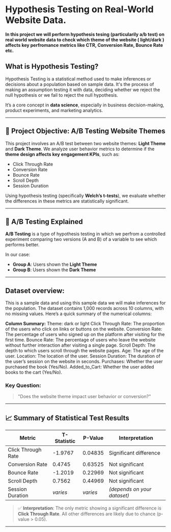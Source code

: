 # Hypothesis Testing on Real-World Website Data.

**In this project we will perform hypothesis tesing (particularily a/b test) on real world website data to check which theme of the website ( light/dark ) affects key perfromance metrics like CTR, Conversion Rate, Bounce Rate etc.**

## What is Hypothesis Testing?

Hypothesis Testing is a statistical method used to make inferences or decisions about a population based on sample data. It's the process of making an assumption testing it with data, deciding whether we reject the null hypothesis or we fail to reject the null hypothesis.

It’s a core concept in **data science**, especially in business decision-making, product experiments, and marketing analytics.

---

## 🎯 Project Objective: A/B Testing Website Themes

This project involves an A/B test between two website themes: **Light Theme** and **Dark Theme**. We analyze user behavior metrics to determine if the **theme design affects key engagement KPIs**, such as:

- Click Through Rate
- Conversion Rate
- Bounce Rate
- Scroll Depth
- Session Duration

Using hypothesis testing (specifically **Welch’s t-tests**), we evaluate whether the differences in these metrics are statistically significant.

---

## 🔬 A/B Testing Explained

**A/B Testing** is a type of hypothesis testing in which we perfrom a controlled experiment comparing two versions (A and B) of a variable to see which performs better.

In our case:
- **Group A**: Users shown the **Light Theme**
- **Group B**: Users shown the **Dark Theme**


--- 

## Dataset overview:
This is a sample data and using this sample data we will make inferences for the population. 
The dataset contains 1,000 records across 10 columns, with no missing values. Here’s a quick summary of the numerical columns:

**Column Summary:**
Theme: dark or light
Click Through Rate: The proportion of the users who click on links or buttons on the website.
Conversion Rate: The percentage of users who signed up on the platform after visiting for the first time.
Bounce Rate: The percentage of users who leave the website without further interaction after visiting a single page.
Scroll Depth: The depth to which users scroll through the website pages.
Age: The age of the user.
Location: The location of the user.
Session Duration: The duration of the user’s session on the website in seconds.
Purchases: Whether the user purchased the book (Yes/No).
Added_to_Cart: Whether the user added books to the cart (Yes/No).


### Key Question:
> "Does the website theme impact user behavior or conversion?"

---

## 📈 Summary of Statistical Test Results

| Metric               | T-Statistic | P-Value | Interpretation                  |
|----------------------|-------------|---------|----------------------------------|
| Click Through Rate   | -1.9767     | 0.04835 | Significant difference          |
| Conversion Rate      | 0.4745      | 0.63525 | Not significant                 |
| Bounce Rate          | -1.2019     | 0.22969 | Not significant                 |
| Scroll Depth         | 0.7562      | 0.44969 | Not significant                 |
| Session Duration     | *varies*    | *varies*| *(depends on your dataset)*    |

> ✅ **Interpretation**: The only metric showing a significant difference is **Click Through Rate**. All other differences are likely due to chance (p-value > 0.05).

---





















